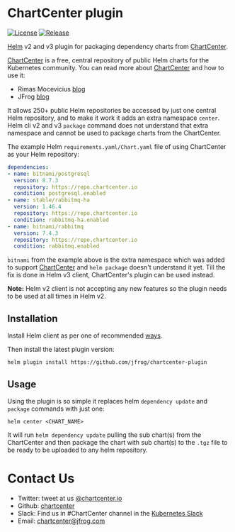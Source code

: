 # ChartCenter plugin

[![License](https://img.shields.io/badge/License-Apache%202.0-blue.svg)](https://opensource.org/licenses/Apache-2.0)
[![Release](https://img.shields.io/github/release/jfrog/chartcenter-plugin.svg?style=flat-square)](https://github.com/jfrog/chartcenter-plugin/releases/latest)

[Helm](https://helm.sh) v2 and v3 plugin for packaging dependency charts from [ChartCenter](https://chartcenter.io).

[ChartCenter](https://chartcenter.io) is a free, central repository of public Helm charts for the Kubernetes community.
You can read more about [ChartCenter](https://chartcenter.io) and how to use it:
- Rimas Mocevicius [blog](https://rimusz.net/chartcenter)
- JFrog [blog](https://jfrog.com/resource-center/?src=chartcenter)

It allows 250+ public Helm repositories be accessed by just one central Helm repository, and to make it work it adds an extra namespace `center`. Helm cli v2 and v3 `package` command does not understand that extra namespace and cannot be used to package charts from the ChartCenter.

The example Helm `requirements.yaml/Chart.yaml` file of using ChartCenter as your Helm repository:

```yaml
dependencies:
- name: bitnami/postgresql
  version: 8.7.3
  repository: https://repo.chartcenter.io
  condition: postgresql.enabled
- name: stable/rabbitmq-ha
  version: 1.46.4
  repository: https://repo.chartcenter.io
  condition: rabbitmq-ha.enabled
- name: bitnami/rabbitmq
  version: 7.4.3
  repository: https://repo.chartcenter.io
  condition: rabbitmq.enabled
```

`bitnami` from the example above is the extra namespace which was added to support [ChartCenter](https://chartcenter.io) and `helm package` doesn't understand it yet. Till the fix is done in Helm v3 client, ChartCenter's plugin can be used instead.

**Note:** Helm v2 client is not accepting any new features so the plugin needs to be used at all times in Helm v2.
 

## Installation

Install Helm client as per one of recommended [ways](https://helm.sh/docs/intro/install/).

Then install the latest plugin version:

```console
helm plugin install https://github.com/jfrog/chartcenter-plugin
```

## Usage

Using the plugin is so simple it replaces helm `dependency update` and `package` commands with just one:

```console
helm center <CHART_NAME>
```

It will run `helm dependency update` pulling the sub chart(s) from the ChartCenter and then package the chart with sub chart(s) to the `.tgz` file to be ready to be uploaded to any helm repository.


# Contact Us

* Twitter: tweet at us [@chartcenter.io](https://twitter.com/chartcenterio)
* Github: [chartcenter](https://github.com/jfrog/chartcenter)
* Slack: Find us in #ChartCenter channel in the [Kubernetes Slack](https://kubernetes.slack.com/)
* Email: chartcenter@jfrog.com
